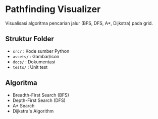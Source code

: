 # Pathfinding Visualizer

Visualisasi algoritma pencarian jalur (BFS, DFS, A*, Dijkstra) pada grid. 

## Struktur Folder
- `src/` : Kode sumber Python
- `assets/` : Gambar/icon
- `docs/` : Dokumentasi
- `tests/` : Unit test

## Algoritma
- Breadth-First Search (BFS)
- Depth-First Search (DFS)
- A* Search
- Dijkstra's Algorithm
